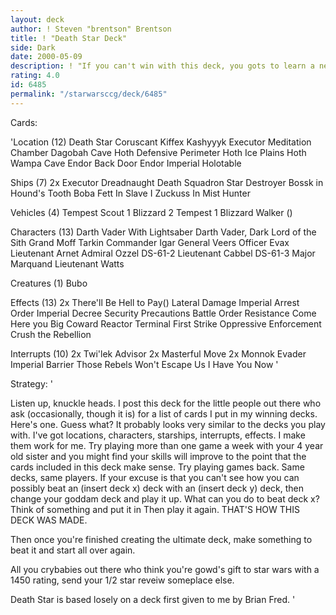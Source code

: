 ```yaml
---
layout: deck
author: ! Steven "brentson" Brentson
title: ! "Death Star Deck"
side: Dark
date: 2000-05-09
description: ! "If you can't win with this deck, you gots to learn a new game.  If only light side decks were this good."
rating: 4.0
id: 6485
permalink: "/starwarsccg/deck/6485"
---
```

Cards: 

'Location (12)
Death Star
Coruscant
Kiffex
Kashyyyk
Executor Meditation Chamber
Dagobah Cave
Hoth Defensive Perimeter
Hoth Ice Plains
Hoth Wampa Cave
Endor Back Door
Endor
Imperial Holotable

Ships (7)
2x Executor
Dreadnaught
Death Squadron Star Destroyer
Bossk in Hound's Tooth
Boba Fett In Slave I
Zuckuss In Mist Hunter

Vehicles (4)
Tempest Scout 1
Blizzard 2
Tempest 1
Blizzard Walker ()

Characters (13)
Darth Vader With Lightsaber
Darth Vader, Dark Lord of the Sith
Grand Moff Tarkin
Commander Igar
General Veers
Officer Evax
Lieutenant Arnet
Admiral Ozzel
DS-61-2
Lieutenant Cabbel
DS-61-3
Major Marquand
Lieutenant Watts

Creatures (1)
Bubo

Effects (13)
2x There'll Be Hell to Pay()
Lateral Damage
Imperial Arrest Order
Imperial Decree
Security Precautions
Battle Order
Resistance
Come Here you Big Coward
Reactor Terminal
First Strike
Oppressive Enforcement
Crush the Rebellion

Interrupts (10)
2x Twi'lek Advisor
2x Masterful Move
2x Monnok
Evader
Imperial Barrier
Those Rebels Won't Escape Us
I Have You Now
'

Strategy: '

Listen up, knuckle heads.	I post this deck for the little people out there who ask (occasionally, though it is) for a list of cards I put in my winning decks.  Here's one.  Guess what?  It probably looks very similar to the decks you play with.  I've got locations, characters, starships, interrupts, effects.  I make them work for me.  Try playing more than one game a week with your 4 year old sister and you might find your skills will improve to the point that the cards included in this deck make sense.  Try playing games back.  Same decks, same players.  If your excuse is that you can't see how you can possibly beat an (insert deck x) deck with an (insert deck y) deck, then change your goddam deck and play it up. What can you do to beat deck x?  Think of something and put it in  Then play it again.  THAT'S HOW THIS DECK WAS MADE.

Then once you're finished creating the ultimate deck, make something to beat it and start all over again.

All you crybabies out there who think you're gowd's gift to star wars with a 1450 rating, send your 1/2 star reveiw someplace else.

Death Star is based losely on a deck first given to me by Brian Fred.	 '
